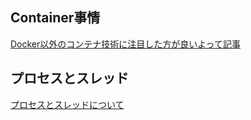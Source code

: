## Container事情

[Docker以外のコンテナ技術に注目した方が良いよって記事](https://zenn.dev/ttnt_1013/articles/f36e251a0cd24e)

## プロセスとスレッド

[プロセスとスレッドについて](https://qiita.com/yokoto/items/3b4bcc489d93bc57baf3)